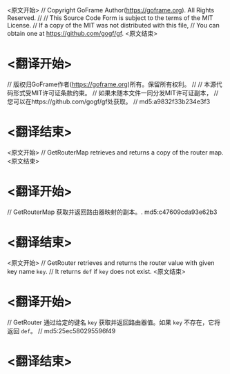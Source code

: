 
<原文开始>
// Copyright GoFrame Author(https://goframe.org). All Rights Reserved.
//
// This Source Code Form is subject to the terms of the MIT License.
// If a copy of the MIT was not distributed with this file,
// You can obtain one at https://github.com/gogf/gf.
<原文结束>

# <翻译开始>
// 版权归GoFrame作者(https://goframe.org)所有。保留所有权利。
//
// 本源代码形式受MIT许可证条款约束。
// 如果未随本文件一同分发MIT许可证副本，
// 您可以在https://github.com/gogf/gf处获取。
// md5:a9832f33b234e3f3
# <翻译结束>


<原文开始>
// GetRouterMap retrieves and returns a copy of the router map.
<原文结束>

# <翻译开始>
// GetRouterMap 获取并返回路由器映射的副本。. md5:c47609cda93e62b3
# <翻译结束>


<原文开始>
// GetRouter retrieves and returns the router value with given key name `key`.
// It returns `def` if `key` does not exist.
<原文结束>

# <翻译开始>
// GetRouter 通过给定的键名 `key` 获取并返回路由器值。如果 `key` 不存在，它将返回 `def`。
// md5:25ec580295596f49
# <翻译结束>

